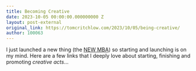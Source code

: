 ```yaml
---
title: Becoming Creative
date: 2023-10-05 00:00:00.000000000 Z
layout: post-external
original_link: https://tomcritchlow.com/2023/10/05/being-creative/
author: 100063
---
```


I just launched a new thing (the [NEW MBA](https://newmba.co)) so starting and launching is on my mind. Here are a few links that I deeply love about starting, finishing and promoting _creative acts_…


